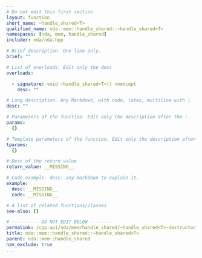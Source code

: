 ```yaml
---
# Do not edit this first section
layout: function
short_name: ~handle_shared<T>
qualified_name: nda::mem::handle_shared::~handle_shared<T>
namespaces: [nda, mem, handle_shared]
includer: nda/nda.hpp

# Brief description. One line only.
brief: ""

# List of overloads. Edit only the desc
overloads:

  - signature: void ~handle_shared<T>() noexcept
    desc: ""

# Long description. Any Markdown, with code, latex, multiline with |
desc: ""

# Parameters of the function. Edit only the description after the :
params:
  {}

# Template parameters of the function. Edit only the description after the :
tparams:
  {}

# Desc of the return value
return_value: __MISSING__

# Code example. desc: any markdown to explain it.
example:
  desc: __MISSING__
  code: __MISSING__

# A list of related functions/classes
see-also: []

# ---------- DO NOT EDIT BELOW --------
permalink: /cpp-api/nda/mem/handle_shared/~handle_shared<T>-destructor
title: nda::mem::handle_shared::~handle_shared<T>
parent: nda::mem::handle_shared
nav_exclude: true
...
```



